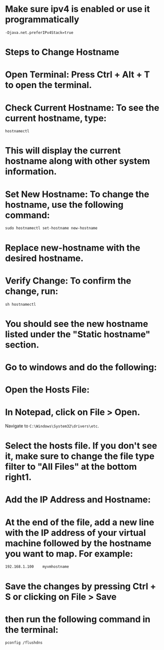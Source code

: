 # Make sure ipv4 is enabled or use it programmatically
```-Djava.net.preferIPv4Stack=true```

# Steps to Change Hostname
# Open Terminal: Press Ctrl + Alt + T to open the terminal.

# Check Current Hostname: To see the current hostname, type:

```hostnamectl```
# This will display the current hostname along with other system information.

# Set New Hostname: To change the hostname, use the following command:

```sudo hostnamectl set-hostname new-hostname```
# Replace new-hostname with the desired hostname.

# Verify Change: To confirm the change, run:

```sh hostnamectl```
# You should see the new hostname listed under the "Static hostname" section.


# Go to windows and do the following:

# Open the Hosts File:

# In Notepad, click on File > Open.

Navigate to ```C:\Windows\System32\drivers\etc```.

# Select the hosts file. If you don't see it, make sure to change the file type filter to "All Files" at the bottom right1.

# Add the IP Address and Hostname:

# At the end of the file, add a new line with the IP address of your virtual machine followed by the hostname you want to map. For example:

```192.168.1.100    myvmhostname```
# Save the changes by pressing Ctrl + S or clicking on File > Save

# then run the following command in the terminal:

```pconfig /flushdns```